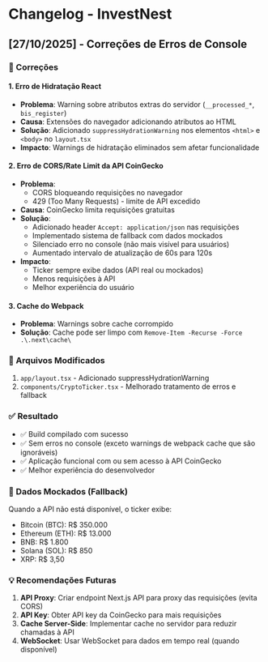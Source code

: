 # Changelog - InvestNest

## [27/10/2025] - Correções de Erros de Console

### 🐛 Correções

#### 1. Erro de Hidratação React
- **Problema**: Warning sobre atributos extras do servidor (`__processed_*`, `bis_register`)
- **Causa**: Extensões do navegador adicionando atributos ao HTML
- **Solução**: Adicionado `suppressHydrationWarning` nos elementos `<html>` e `<body>` no `layout.tsx`
- **Impacto**: Warnings de hidratação eliminados sem afetar funcionalidade

#### 2. Erro de CORS/Rate Limit da API CoinGecko
- **Problema**: 
  - CORS bloqueando requisições no navegador
  - 429 (Too Many Requests) - limite de API excedido
- **Causa**: CoinGecko limita requisições gratuitas
- **Solução**:
  - Adicionado header `Accept: application/json` nas requisições
  - Implementado sistema de fallback com dados mockados
  - Silenciado erro no console (não mais visível para usuários)
  - Aumentado intervalo de atualização de 60s para 120s
- **Impacto**: 
  - Ticker sempre exibe dados (API real ou mockados)
  - Menos requisições à API
  - Melhor experiência do usuário

#### 3. Cache do Webpack
- **Problema**: Warnings sobre cache corrompido
- **Solução**: Cache pode ser limpo com `Remove-Item -Recurse -Force .\.next\cache\`

### 📝 Arquivos Modificados

1. `app/layout.tsx` - Adicionado suppressHydrationWarning
2. `components/CryptoTicker.tsx` - Melhorado tratamento de erros e fallback

### ✅ Resultado

- ✅ Build compilado com sucesso
- ✅ Sem erros no console (exceto warnings de webpack cache que são ignoráveis)
- ✅ Aplicação funcional com ou sem acesso à API CoinGecko
- ✅ Melhor experiência do desenvolvedor

### 🚀 Dados Mockados (Fallback)

Quando a API não está disponível, o ticker exibe:
- Bitcoin (BTC): R$ 350.000
- Ethereum (ETH): R$ 13.000
- BNB: R$ 1.800
- Solana (SOL): R$ 850
- XRP: R$ 3,50

### 💡 Recomendações Futuras

1. **API Proxy**: Criar endpoint Next.js API para proxy das requisições (evita CORS)
2. **API Key**: Obter API key da CoinGecko para mais requisições
3. **Cache Server-Side**: Implementar cache no servidor para reduzir chamadas à API
4. **WebSocket**: Usar WebSocket para dados em tempo real (quando disponível)
